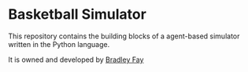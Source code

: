 Basketball Simulator
===

This repository contains the building blocks of a agent-based simulator written in the Python language.

It is owned and developed by [Bradley Fay](mailto:bradley.fay@gmail.com)

